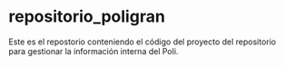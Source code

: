 # repositorio_poligran
Este es el repostorio conteniendo el código del proyecto del repositorio para gestionar la información interna del Poli.
